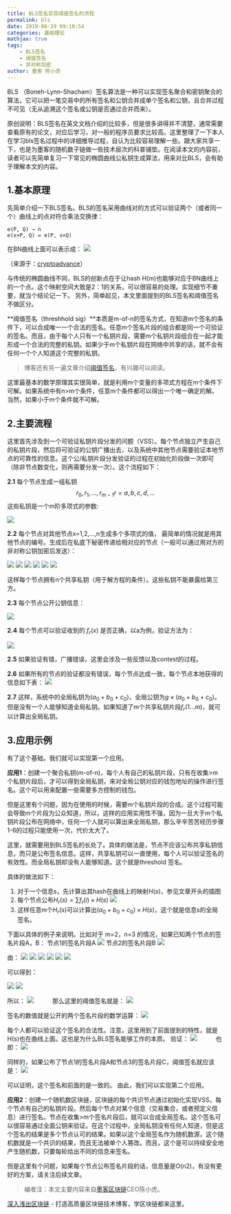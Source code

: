 ```yaml
---
title: BLS签名实现阈值签名的流程
permalink: bls
date: 2019-08-29 09:10:54
categories: 基础理论
mathjax: true
tags: 
    - BLS签名
    - 阈值签名
    - 非对称加密
author: 墨客 陈小虎
---
```


BLS （Boneh-Lynn-Shacham）签名算法是一种可以实现签名聚合和密钥聚合的算法，它可以把一笔交易中的所有签名和公钥合并成单个签名和公钥，且合并过程不可见（无从追溯这个签名或公钥是否通过合并而来）。

原创说明：BLS签名在英文文档介绍的比较多，但是很多讲得并不清楚，通常需要查看原有的论文，对应后学习，对一般的程序员要求比较高。这里整理了一下本人在学习bls签名过程中的详细推导过程，自认为比较容易理解一些。跟大家共享一下，也是为墨客的随机数子链做一些技术层次的科普铺垫。在阅读本文的内容前，读者可以先简单复习一下常见的椭圆曲线公私钥生成算法，用来对比BLS，会有助于理解本文的内容。

<!-- more -->

## 1.基本原理

先简单介绍一下BLS签名。BLS的签名采用曲线对的方式可以验证两个（或者同一个）曲线上的点对符合乘法交换律：
    
    e(P, Q) → n
    e(x×P, Q) = e(P, x×Q)

在BN曲线上面可以表示成：
![](https://img.learnblockchain.cn/2019/08/15670630706913.png)

（来源于：[cryptoadvance](https://medium.com/cryptoadvance/bls-signatures-better-than-schnorr-5a7fe30ea716)）

与传统的椭圆曲线不同，BLS的创新点在于让hash H(m)也能够对应于BN曲线上的一个点。这个映射空间大致是2：1的关系，可以很容易的处理。实现细节不重要，就当个结论记一下。
另外，简单起见，本文里面提到的BLS签名和阈值签名不做区分。

**阈值签名（threshhold sig）**本质是m-of-n的签名方式，在知道m个签名的条件下，可以合成唯一一个合法的签名。任意m个签名片段的组合都是同一个可验证的签名。而且，由于每个人只有一个私钥片段，需要m个私钥片段组合在一起才能形成一个合法的完整的私钥。如果少于m个私钥片段在网络中共享的话，就不会有任何一个个人知道这个完整的私钥。

>  博客还有另一遍文章介绍[阈值签名](https://learnblockchain.cn/2019/07/27/zengo-tss/)，有兴趣可以阅读。

这里最基本的数学原理其实很简单，就是利用m个变量的多项式方程在m个条件下可解。如果系统中有n>m个条件，任意m个条件都可以得出一个唯一确定的解。当然，如果小于m个条件就不可解。

## 2.主要流程

这里首先涉及到一个可验证私钥片段分发的问题（VSS）。每个节点独立产生自己的私钥片段，然后将可验证的公钥广播出去，以及系统中其他节点需要验证本地节点的可靠性的信息。这个公/私钥片段分发验证的过程在初始化阶段做一次即可（除非节点数变化，则再需要分发一次）。这个流程如下：

**2.1** 每个节点生成一组私钥$$r_0, r_1, …, r_{m-1}     r = a, b, c, d, … $$这些私钥是一个m阶多项式的参数:

![](https://img.learnblockchain.cn/2019/08/29_184113741.png)

**2.2** 每个节点对其他节点x=1,2,…,n生成多个多项式的值， 最简单的情况就是用其他节点的编号。生成后在私底下秘密传递给相对应的节点（一般可以通过用对方的非对称公钥加密后发送）： 

![](https://img.learnblockchain.cn/2019/08/29_159758669.png)
![](https://img.learnblockchain.cn/2019/08/29_848599372.png)
![](https://img.learnblockchain.cn/2019/08/29_218497352.png)
![](https://img.learnblockchain.cn/2019/08/29_856335318.png)
![](https://img.learnblockchain.cn/2019/08/29_330036167.png)
![](https://img.learnblockchain.cn/2019/08/29_401270643.png)

这样每个节点拥有n个共享私钥（用于解方程的条件）。这些私钥不能暴露给第三方。

**2.3** 每个节点公开公钥信息：

![](https://img.learnblockchain.cn/2019/08/29_620836961.png)

**2.4** 每个节点可以验证收到的 $f_r(x)$ 是否正确，以a为例，验证方法为：

![](https://img.learnblockchain.cn/2019/08/29_229927804.png)

**2.5** 如果验证有错，广播错误，这里会涉及一些反馈以及contest的过程。

**2.6** 如果所有的节点的验证都没有错误，每个节点达成一致，每个节点本地获得的信息如下表： 
![](https://img.learnblockchain.cn/2019/08/15670646482397.jpg)

**2.7** 这样，系统中的全局私钥为$(a_0 + b_0 + c_0)$，全局公钥为$g × (a_0 + b_0 + c_0)$。但是没有一个人能够知道全局私钥。如果知道了m个共享私钥片段$f_r(1...m)$，就可以计算出全局私钥。


## 3.应用示例

有了这个基础，我们就可以实现第一个应用。

**应用1**：创建一个聚合私钥(m-of-n)，每个人有自己的私钥片段，只有在收集>m个私钥片段后，才可以得到全局私钥，来对全局公钥对应的钱包地址的操作进行签名。这个可以用来配置一些需要多方控制的钱包。

但是这里有个问题，因为在使用的时候，需要m个私钥片段的合成。这个过程可能会导致m个片段为公众知道，所以，这样的应用实用性不强，因为一旦大于m个私钥片段公布在网络中，任何一个人就可以算出来全局私钥，那么辛辛苦苦经历步骤1-6的过程只能使用一次，代价太大了。

这里，就需要用到BLS签名的长处了。具体的做法是，节点不应该公布共享私钥信息，而只是公布签名信息。这样，共享私钥可以一直使用，每个人可以验证签名的有效性。而全局私钥却没有人能够知道。这个就是threshold 签名。

具体的做法如下：

1. 对于一个信息s，先计算出其hash在曲线上的映射$H(s)$，参见文章开头的插图
2. 每个节点公布$H_r(s) = \sum f_r(i) × H(s)$
    ![](https://img.learnblockchain.cn/2019/08/15670651459297.jpg)
3. 这样任意m个$H_r(s)$可以计算出$(a_0 + b_0 + c_0) × H(s)$，这个就是信息s的全局签名。

下面以具体的例子来说明。比如对于 m=2，n=3 的情况，如果已知两个节点的签名片段A，B：
节点1的签名片段A
![](https://img.learnblockchain.cn/2019/08/29_189700798.png)
节点2的签名片段B
![](https://img.learnblockchain.cn/2019/08/29_822113137.png)

由：
![](https://img.learnblockchain.cn/2019/08/29_391263122.png)
![](https://img.learnblockchain.cn/2019/08/29_84012216.png)
![](https://img.learnblockchain.cn/2019/08/29_864123943.png)
![](https://img.learnblockchain.cn/2019/08/29_273814905.png)
![](https://img.learnblockchain.cn/2019/08/29_575988186.png)
![](https://img.learnblockchain.cn/2019/08/29_564648526.png)

可以得到：

![](https://img.learnblockchain.cn/2019/08/29_293771508.png)
![](https://img.learnblockchain.cn/2019/08/29_48059332.png)
 
所以：
![](https://img.learnblockchain.cn/2019/08/29_553869874.png)
            
那么这里的阈值签名就是：
![](https://img.learnblockchain.cn/2019/08/29_992555038.png)

签名的数值就是公开的两个签名片段的数学运算：
![](https://img.learnblockchain.cn/2019/08/29_13455027.png)

每个人都可以验证这个签名的合法性。注意，这里用到了前面提到的特性，就是H(s)也在曲线上面。这也是为什么BLS签名能够工作的本质。
验证：
![](https://img.learnblockchain.cn/2019/08/29_944485181.png)
           
也即：
![](https://img.learnblockchain.cn/2019/08/29_576073724.png)

同样的，如果公布了节点1的签名片段A和节点3的签名片段C，阈值签名就应该是：
![](https://img.learnblockchain.cn/2019/08/29_447086841.png) 

可以证明，这个签名和前面的是一致的。 由此，我们可以实现第二个应用。 


**应用2**：创建一个随机数区块链，区块链的每个共识节点通过初始化实现VSS，每个节点有自己的私钥片段。然后每个节点对某个信息（交易集合，或者预定义信息）进行签名。节点在收集>m个签名片段后，就可以合成全局签名。这个签名可以很容易通过全面公钥来验证。在这个过程中，全局私钥没有任何人知道，但是这个签名的结果是多个节点认可的结果。如果以这个全局签名作为随机数源，这个随机数就是一个共识的结果，而且无法被单个人篡改。而且，这个是可以持续安全地产生随机数，只要每轮给出不同的信息来签名。

但是这里有个问题，如果每个节点公布签名片段的话，信息量是O(n2)，有没有更好的方案，请关注后续文章。

> 编者注：本文主要内容来自[墨客区块链](http://www.moacchina.com?utm_source=learnblockchain.cn)CEO陈小虎。

[深入浅出区块链](https://learnblockchain.cn/) - 打造高质量区块链技术博客，学区块链都来这里。
